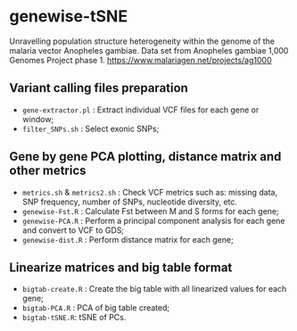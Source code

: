 # genewise-tSNE

Unravelling population structure heterogeneity within the genome of the malaria vector Anopheles gambiae. 
Data set from Anopheles gambiae 1,000 Genomes Project phase 1. https://www.malariagen.net/projects/ag1000

## Variant calling files preparation
- `gene-extractor.pl` : Extract individual VCF files for each gene or window;
- `filter_SNPs.sh` : Select exonic SNPs;

## Gene by gene PCA plotting, distance matrix and other metrics
- `metrics.sh` & `metrics2.sh` : Check VCF metrics such as: missing data, SNP frequency, number of SNPs, nucleotide diversity, etc.
- `genewise-Fst.R` : Calculate Fst between M and S forms for each gene;
- `genewise-PCA.R` : Perform a principal component analysis for each gene and convert to VCF to GDS;
- `genewise-dist.R` : Perform distance matrix for each gene;

## Linearize matrices and big table format
- `bigtab-create.R` : Create the big table with all linearized values for each gene;
- `bigtab-PCA.R` : PCA of big table created;
- `bigtab-tSNE.R`: tSNE of PCs. 

## 
## 

